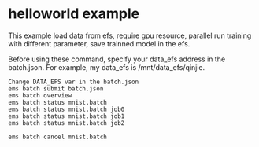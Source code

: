 # helloworld example

This example load data from efs, require gpu resource, parallel run training with different parameter, save trainned model in the efs. 

Before using these command, specify your data_efs address in the batch.json. For example, my data_efs is /mnt/data_efs/qinjie.

```
Change DATA_EFS var in the batch.json
ems batch submit batch.json
ems batch overview
ems batch status mnist.batch
ems batch status mnist.batch job0
ems batch status mnist.batch job1
ems batch status mnist.batch job2
```

```
ems batch cancel mnist.batch
```